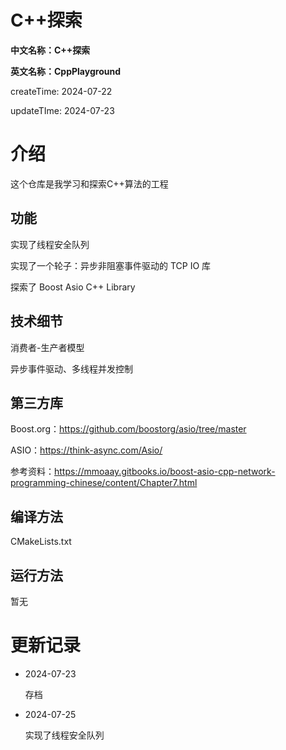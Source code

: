 # C++探索

**中文名称：C++探索**

**英文名称：CppPlayground**

createTime: 2024-07-22

updateTIme: 2024-07-23

# 介绍

这个仓库是我学习和探索C++算法的工程

## 功能

实现了线程安全队列

实现了一个轮子：异步非阻塞事件驱动的 TCP IO 库

探索了 Boost Asio C++ Library

## 技术细节

消费者-生产者模型

异步事件驱动、多线程并发控制

## 第三方库

Boost.org：https://github.com/boostorg/asio/tree/master

ASIO：https://think-async.com/Asio/

参考资料：https://mmoaay.gitbooks.io/boost-asio-cpp-network-programming-chinese/content/Chapter7.html



## 编译方法

CMakeLists.txt

## 运行方法

暂无

# 更新记录

- 2024-07-23

  存档

- 2024-07-25

  实现了线程安全队列